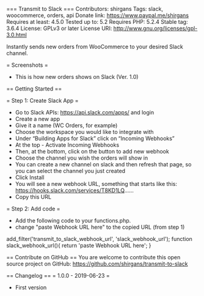 === Transmit to Slack ===
Contributors: shirgans
Tags: slack, woocommerce, orders, api
Donate link: https://www.paypal.me/shirgans
Requires at least: 4.5.0
Tested up to: 5.2
Requires PHP: 5.2.4
Stable tag: 3.6.4
License: GPLv3 or later
License URI: http://www.gnu.org/licenses/gpl-3.0.html

Instantly sends new orders from WooCommerce to your desired Slack channel.


= Screenshots =

- This is how new orders shows on Slack (Ver. 1.0)


== Getting Started ==

= Step 1: Create Slack App =

- Go to Slack APIs: https://api.slack.com/apps/ and login
- Create a new app
- Give it a name (WC Orders, for example)
- Choose the workspace you would like to integrate with
- Under “Building Apps for Slack” click on “Incoming Webhooks”
- At the top - Activate Incoming Webhooks
- Then, at the bottom, click on the button to add new webhook
- Choose the channel you wish the orders will show in
- You can create a new channel on slack and then refresh that page, so you can select the channel you just created
- Click Install
- You will see a new webhook URL, something that starts like this: https://hooks.slack.com/services/T8KD1LQ...... 
- Copy this URL

= Step 2: Add code =
- Add the following code to your functions.php.
- change "paste Webhook URL here" to the copied URL (from step 1)

add_filter('transmit_to_slack_webhook_url', 'slack_webhook_url');
function slack_webhook_url(){
    return 'paste Webhook URL here';
}

== Contribute on GitHub ==
You are welcome to contribute this open source project on GitHub:
https://github.com/shirgans/transmit-to-slack

== Changelog ==
= 1.0.0 - 2019-06-23 =
* First version